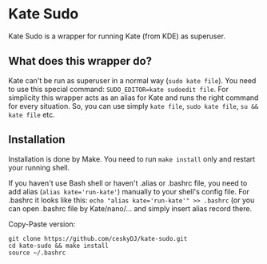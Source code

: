 # Kate Sudo

Kate Sudo is a wrapper for running Kate (from KDE) as superuser.

## What does this wrapper do?

Kate can't be run as superuser in a normal way (`sudo kate file`). You need to use this special command: `SUDO_EDITOR=kate sudoedit file`. For simplicity this wrapper acts as an alias for Kate and runs the right command for every situation. So, you can use simply `kate file`, `sudo kate file`, `su && kate file` etc.

## Installation

Installation is done by Make. You need to run `make install` only and restart your running shell.

If you haven't use Bash shell or haven't .alias or .bashrc file, you need to add alias (`alias kate='run-kate'`) manually to your shell's config file. For .bashrc it looks like this: `echo "alias kate='run-kate'" >> .bashrc` (or you can open .bashrc file by Kate/nano/... and simply insert alias record there.

Copy-Paste version:
```
git clone https://github.com/ceskyDJ/kate-sudo.git
cd kate-sudo && make install
source ~/.bashrc
```

